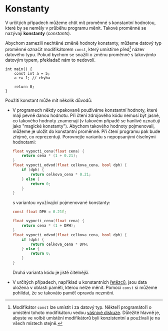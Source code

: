 # Konstanty
V určitých případech můžeme chtít mít proměnné s konstantní hodnotou, které by se neměly v průběhu
programu měnit. Takové proměnné se nazývají **konstanty** (*constants*).

Abychom zamezili nechtěné změně hodnoty konstanty, můžeme datový typ proměnné označit modifikátorem
`const`, který umístíme před[^1] název datového typu. Pokud bychom se snažili o změnu proměnné s
takovýmto datovým typem, překladač nám to nedovolí.

```c,editable,mainbody
int main() {
    const int a = 5;
    a += 1; // chyba

    return 0;
}
```

[^1]: Modifikátor `const` lze umístit i za datový typ. Někteří programátoři o umístění tohoto
modifikátoru vedou
[vášnivé diskuze](https://mariusbancila.ro/blog/2018/11/23/join-the-east-const-revolution). Důležité
hlavně je, abyste ve volbě umístění modifikátorů byli konzistentní a používali je na všech místech
stejně.

Použití konstant může mít několik důvodů:
- V programech někdy opakovaně použiváme konstantní hodnoty, které mají pevně danou hodnotu. Při
čtení zdrojového kódu nemusí být jasné, co takového hodnoty znamenají (v takovém případě se hanlivě
označují jako "magické konstanty"). Abychom takového hodnoty pojmenovali, můžeme je uložit do
konstantní proměnné. Při čtení programu pak bude zřejmé, co reprezentují. Porovnejte variantu
s nepopsanými číselnými hodnotami:
    ```c
    float vypocti_cenu(float cena) {
        return cena * (1 + 0.21);
    }
    float vypocti_odvod(float celkova_cena, bool dph) {
        if (dph) {
            return celkova_cena * 0.21;
        } else {
            return 0;
        }
    }
    ```
    s variantou využívající pojmenované konstanty:
    ```c
    const float DPH = 0.21f;
    
    float vypocti_cenu(float cena) {
        return cena * (1 + DPH);
    }
    float vypocti_odvod(float celkova_cena, bool dph) {
        if (dph) {
            return celkova_cena * DPH;
        } else {
            return 0;
        }
    }
    ```
    Druhá varianta kódu je jistě čitelnější.

- V určitých případech, například u konstantních [řetězců](retezce.md), jsou data uložena v oblasti
paměti, kterou nelze měnit. Pomocí `const` si můžeme pohlídat, že se takováto paměť opravdu nezmění.
